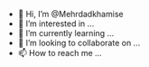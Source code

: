 - 👋 Hi, I’m @Mehrdadkhamise
- 👀 I’m interested in ...
- 🌱 I’m currently learning ...
- 💞️ I’m looking to collaborate on ...
- 📫 How to reach me ...

<!---
Mehrdadkhamise/Mehrdadkhamise is a ✨ special ✨ repository because its `README.md` (this file) appears on your GitHub profile.
You can click the Preview link to take a look at your changes.
--->
